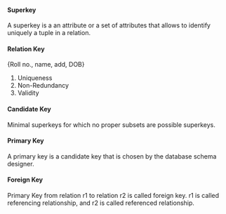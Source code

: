 #### Superkey
A superkey is a an attribute or a set of attributes that allows to identify uniquely a tuple in a relation.

#### Relation Key
{Roll no., name, add, DOB}
1. Uniqueness
2. Non-Redundancy
3. Validity

#### Candidate Key
Minimal superkeys for which no proper subsets are possible superkeys.

#### Primary Key
A primary key is a candidate key that is chosen by the database schema designer.

#### Foreign Key
Primary Key from relation r1 to relation r2 is called foreign key. r1 is called referencing relationship, and r2 is called referenced relationship.

